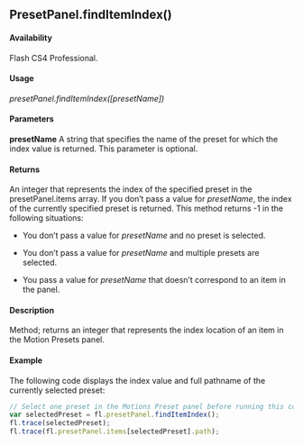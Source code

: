## PresetPanel.findItemIndex()

#### Availability

Flash CS4 Professional.

#### Usage

*presetPanel.findItemIndex([presetName])*

#### Parameters

**presetName** A string that specifies the name of the preset for which the index value is returned. This parameter is optional.

#### Returns

An integer that represents the index of the specified preset in the presetPanel.items array. If you don’t pass a value for *presetName*, the index of the currently specified preset is returned. This method returns -1 in the following situations:

- You don’t pass a value for *presetName* and no preset is selected.

- You don’t pass a value for *presetName* and multiple presets are selected.

- You pass a value for *presetName* that doesn’t correspond to an item in the panel.

#### Description

Method; returns an integer that represents the index location of an item in the Motion Presets panel.

#### Example

The following code displays the index value and full pathname of the currently selected preset:

```javascript
// Select one preset in the Motions Preset panel before running this code
var selectedPreset = fl.presetPanel.findItemIndex(); 
fl.trace(selectedPreset); 
fl.trace(fl.presetPanel.items[selectedPreset].path);

```
